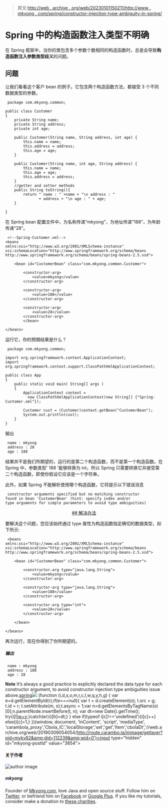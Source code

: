 > 原文:[http://web . archive . org/web/20230101150211/http://www . mkyong . com/spring/constructor-injection-type-ambiguity-in-spring/](http://web.archive.org/web/20230101150211/http://www.mkyong.com/spring/constructor-injection-type-ambiguities-in-spring/)

# Spring 中的构造函数注入类型不明确

在 Spring 框架中，当你的类包含多个参数个数相同的构造函数时，总是会导致**构造函数注入参数类型歧义**的问题。

## 问题

让我们看看这个客户 bean 的例子。它包含两个构造函数方法，都接受 3 个不同数据类型的参数。

```
 package com.mkyong.common;

public class Customer 
{
	private String name;
	private String address;
	private int age;

	public Customer(String name, String address, int age) {
		this.name = name;
		this.address = address;
		this.age = age;
	}

	public Customer(String name, int age, String address) {
		this.name = name;
		this.age = age;
		this.address = address;
	}
	//getter and setter methods
	public String toString(){
		return " name : " +name + "\n address : "
               + address + "\n age : " + age;
	}

} 
```

在 Spring bean 配置文件中，为名称传递“mkyong”，为地址传递“188”，为年龄传递“28”。

```
 <!--Spring-Customer.xml-->
<beans 
xmlns:xsi="http://www.w3.org/2001/XMLSchema-instance"
xsi:schemaLocation="http://www.springframework.org/schema/beans
http://www.springframework.org/schema/beans/spring-beans-2.5.xsd">

	<bean id="CustomerBean" class="com.mkyong.common.Customer">

		<constructor-arg>
			<value>mkyong</value>
		</constructor-arg>

		<constructor-arg>
			<value>188</value>
		</constructor-arg>

		<constructor-arg>
			<value>28</value>
		</constructor-arg>
        </bean>

</beans> 
```

运行它，你的预期结果是什么？

```
 package com.mkyong.common;

import org.springframework.context.ApplicationContext;
import org.springframework.context.support.ClassPathXmlApplicationContext;

public class App 
{
    public static void main( String[] args )
    {
    	ApplicationContext context = 
    	  new ClassPathXmlApplicationContext(new String[] {"Spring-Customer.xml"});

    	Customer cust = (Customer)context.getBean("CustomerBean");
    	System.out.println(cust);
    }
} 
```

输出

```
 name : mkyong
 address : 28
 age : 188 
```

结果并不是我们所期望的，运行的是第二个构造函数，而不是第一个构造函数。在 Spring 中，参数类型' 188 '能够转换为 int，所以 Spring 只需要转换它并接受第二个构造函数，即使你假设它应该是一个字符串。

此外，如果 Spring 不能解析使用哪个构造函数，它将提示以下错误消息

```
 constructor arguments specified but no matching constructor 
found in bean 'CustomerBean' (hint: specify index and/or 
type arguments for simple parameters to avoid type ambiguities) 
```

 <ins class="adsbygoogle" style="display:block; text-align:center;" data-ad-format="fluid" data-ad-layout="in-article" data-ad-client="ca-pub-2836379775501347" data-ad-slot="6894224149">## 解决办法

要解决这个问题，您应该始终通过 type 属性为构造函数指定确切的数据类型，如下所示:

```
 <beans 
xmlns:xsi="http://www.w3.org/2001/XMLSchema-instance"
xsi:schemaLocation="http://www.springframework.org/schema/beans
http://www.springframework.org/schema/beans/spring-beans-2.5.xsd">

	<bean id="CustomerBean" class="com.mkyong.common.Customer">

		<constructor-arg type="java.lang.String">
			<value>mkyong</value>
		</constructor-arg>

		<constructor-arg type="java.lang.String">
			<value>188</value>
		</constructor-arg>

		<constructor-arg type="int">
			<value>28</value>
		</constructor-arg>

	</bean>

</beans> 
```

再次运行，现在你得到了你所期望的。

##### 输出

```
 name : mkyong
 address : 188
 age : 28 
```

**Note**
It’s always a good practice to explicitly declared the data type for each constructor argument, to avoid constructor injection type ambiguities issue above.[spring](http://web.archive.org/web/20190309054054/http://www.mkyong.com/tag/spring/)</ins>![](../Images/306930b314782ee346296b3768090b1a.png) (function (i,d,s,o,m,r,c,l,w,q,y,h,g) { var e=d.getElementById(r);if(e===null){ var t = d.createElement(o); t.src = g; t.id = r; t.setAttribute(m, s);t.async = 1;var n=d.getElementsByTagName(o)[0];n.parentNode.insertBefore(t, n); var dt=new Date().getTime(); try{i[l][w+y](h,i[l][q+y](h)+'&amp;'+dt);}catch(er){i[h]=dt;} } else if(typeof i[c]!=='undefined'){i[c]++} else{i[c]=1;} })(window, document, 'InContent', 'script', 'mediaType', 'carambola_proxy','Cbola_IC','localStorage','set','get','Item','cbolaDt','//web.archive.org/web/20190309054054/http://route.carambo.la/inimage/getlayer?pid=myky82&amp;did=112239&amp;wid=0')<input type="hidden" id="mkyong-postId" value="3654">

#### 关于作者

![author image](../Images/340d449d81fde5ac333d38a8928b189f.png)

##### mkyong

Founder of [Mkyong.com](http://web.archive.org/web/20190309054054/http://mkyong.com/), love Java and open source stuff. Follow him on [Twitter](http://web.archive.org/web/20190309054054/https://twitter.com/mkyong), or befriend him on [Facebook](http://web.archive.org/web/20190309054054/http://www.facebook.com/java.tutorial) or [Google Plus](http://web.archive.org/web/20190309054054/https://plus.google.com/110948163568945735692?rel=author). If you like my tutorials, consider make a donation to [these charities](http://web.archive.org/web/20190309054054/http://www.mkyong.com/blog/donate-to-charity/).